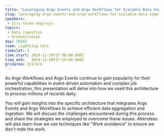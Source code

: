 ```yaml
---
title: "Leveraging Argo Events and Argo Workflows for Scalable Data Ingestion"
slug: leveraging-argo-events-and-argo-workflows-for-scalable-data-ingestion
speakers:
 - Siri Varma Vegiraju
topics:
 - Data ingestion
 - Orchestration
day: 20242
room: Lightning talk
timeslot: 3
time_start: 2024-11-20T17:00:00.000Z
time_end:   2024-11-20T17:10:00.000Z
gridarea: 3/2/4/4
---
```


As Argo Workflows and Argo Events continue to gain popularity for their powerful capabilities in event-driven automation and complex job orchestration, this presentation will delve into how we used this architecture to process millions of records daily.
 
You will gain insights into the specific architecture that integrates Argo Events and Argo Workflows to achieve efficient data aggregation and ingestion. We will discuss the challenges encountered during this process and share the strategies we employed to overcome these issues. Attendees will also learn how we use techniques like "Work avoidance" to ensure we don't redo the work.